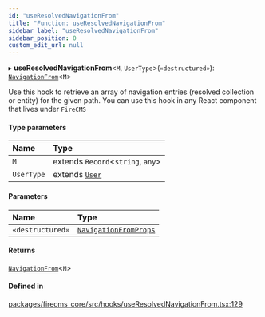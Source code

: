 ```yaml
---
id: "useResolvedNavigationFrom"
title: "Function: useResolvedNavigationFrom"
sidebar_label: "useResolvedNavigationFrom"
sidebar_position: 0
custom_edit_url: null
---
```


▸ **useResolvedNavigationFrom**\<`M`, `UserType`\>(`«destructured»`): [`NavigationFrom`](../interfaces/NavigationFrom.md)\<`M`\>

Use this hook to retrieve an array of navigation entries (resolved
collection or entity) for the given path. You can use this hook
in any React component that lives under `FireCMS`

#### Type parameters

| Name | Type |
| :------ | :------ |
| `M` | extends `Record`\<`string`, `any`\> |
| `UserType` | extends [`User`](../types/User.md) |

#### Parameters

| Name | Type |
| :------ | :------ |
| `«destructured»` | [`NavigationFromProps`](../interfaces/NavigationFromProps.md) |

#### Returns

[`NavigationFrom`](../interfaces/NavigationFrom.md)\<`M`\>

#### Defined in

[packages/firecms_core/src/hooks/useResolvedNavigationFrom.tsx:129](https://github.com/FireCMSco/firecms/blob/d45f3739/packages/firecms_core/src/hooks/useResolvedNavigationFrom.tsx#L129)
